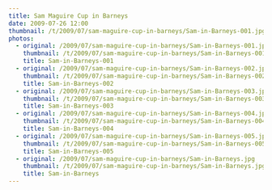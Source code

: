 ```yaml
---
title: Sam Maguire Cup in Barneys
date: 2009-07-26 12:00
thumbnail: /t/2009/07/sam-maguire-cup-in-barneys/Sam-in-Barneys-001.jpg
photos:
  - original: /2009/07/sam-maguire-cup-in-barneys/Sam-in-Barneys-001.jpg
    thumbnail: /t/2009/07/sam-maguire-cup-in-barneys/Sam-in-Barneys-001.jpg
    title: Sam-in-Barneys-001
  - original: /2009/07/sam-maguire-cup-in-barneys/Sam-in-Barneys-002.jpg
    thumbnail: /t/2009/07/sam-maguire-cup-in-barneys/Sam-in-Barneys-002.jpg
    title: Sam-in-Barneys-002
  - original: /2009/07/sam-maguire-cup-in-barneys/Sam-in-Barneys-003.jpg
    thumbnail: /t/2009/07/sam-maguire-cup-in-barneys/Sam-in-Barneys-003.jpg
    title: Sam-in-Barneys-003
  - original: /2009/07/sam-maguire-cup-in-barneys/Sam-in-Barneys-004.jpg
    thumbnail: /t/2009/07/sam-maguire-cup-in-barneys/Sam-in-Barneys-004.jpg
    title: Sam-in-Barneys-004
  - original: /2009/07/sam-maguire-cup-in-barneys/Sam-in-Barneys-005.jpg
    thumbnail: /t/2009/07/sam-maguire-cup-in-barneys/Sam-in-Barneys-005.jpg
    title: Sam-in-Barneys-005
  - original: /2009/07/sam-maguire-cup-in-barneys/Sam-in-Barneys.jpg
    thumbnail: /t/2009/07/sam-maguire-cup-in-barneys/Sam-in-Barneys.jpg
    title: Sam-in-Barneys
---
```

